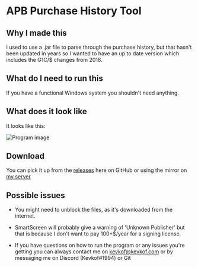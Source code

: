 # APB Purchase History Tool

## Why I made this

I used to use a .jar file to parse through the purchase history, but that hasn't been updated in years so I wanted to have an up to date version which includes the G1C/$ changes from 2018.

## What do I need to run this

If you have a functional Windows system you shouldn't need anything.

## What does it look like

It looks like this:

![Program image](https://i.imgur.com/9Rch4iy.png)

## Download

You can pick it up from the [releases](https://github.com/Kevkof/APBPurchaseHistoryTool/releases/tag/1.0.1) here on GitHub or using the mirror on [my server](https://dl.kevkof.com/APBPurchaseHistoryTool.exe)

## Possible issues

- You might need to unblock the files, as it's downloaded from the internet.
- SmartScreen will probably give a warning of 'Unknown Publisher' but that is because I don't want to pay 100+$/year for a signing license.

- If you have questions on how to run the program or any issues you're getting you can always contact me on [kevkof@kevkof.com](mailto:kevkof@kevkof.com) or by messaging me on Discord (Kevkof#1994) or Git


